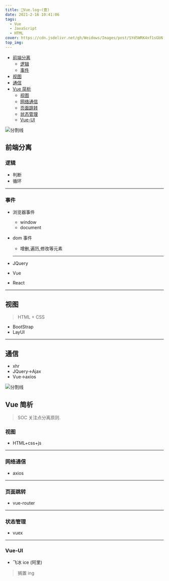 ```yaml
---
title: 💯Vue.log~(壹)
date: 2021-2-16 10:41:06
tags:
  - Vue
  - JavaScript
  - HTML
cover: https://cdn.jsdelivr.net/gh/Weidows/Images/post/SYd5WRK4xf1sGbN.png
top_img:
---
```


<!--
 * @?: *********************************************************************
 * @Author: Weidows
 * @LastEditors: Weidows
 * @LastEditTime: 2021-03-17 23:48:29
 * @FilePath: \Weidowsd:\Game\Github\Blog-private\source\_posts\Web\Vue\Vue-1.md
 * @Description:
 * @!: *********************************************************************
-->

- [前端分离](#前端分离)
  - [逻辑](#逻辑)
  - [事件](#事件)
- [视图](#视图)
- [通信](#通信)
- [Vue 简析](#vue-简析)
  - [视图](#视图-1)
  - [网络通信](#网络通信)
  - [页面跳转](#页面跳转)
  - [状态管理](#状态管理)
  - [Vue-UI](#vue-ui)

![分割线](https://cdn.jsdelivr.net/gh/Weidows/Images/img/divider.png)

## 前端分离

### 逻辑

- 判断
- 循环

---

### 事件

- 浏览器事件
  - window
  - document
- dom 事件

  - 增删,遍历,修改等元素

  ***

- JQuery
- Vue
- React

---

## 视图

> HTML + CSS

- BootStrap
- LayUI

---

## 通信

- xhr
- JQuery->Ajax
- Vue->axios

![分割线](https://cdn.jsdelivr.net/gh/Weidows/Images/img/divider.png)

## Vue 简析

> SOC 关注点分离原则.

### 视图

- HTML+css+js

---

### 网络通信

- axios

---

### 页面跳转

- vue-router

---

### 状态管理

- vuex

---

### Vue-UI

- 飞冰 ice (阿里)

> 搁置 ing
